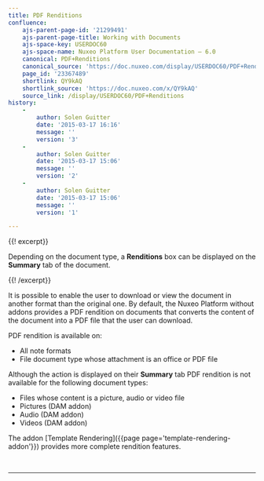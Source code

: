 ```yaml
---
title: PDF Renditions
confluence:
    ajs-parent-page-id: '21299491'
    ajs-parent-page-title: Working with Documents
    ajs-space-key: USERDOC60
    ajs-space-name: Nuxeo Platform User Documentation — 6.0
    canonical: PDF+Renditions
    canonical_source: 'https://doc.nuxeo.com/display/USERDOC60/PDF+Renditions'
    page_id: '23367489'
    shortlink: QY9kAQ
    shortlink_source: 'https://doc.nuxeo.com/x/QY9kAQ'
    source_link: /display/USERDOC60/PDF+Renditions
history:
    - 
        author: Solen Guitter
        date: '2015-03-17 16:16'
        message: ''
        version: '3'
    - 
        author: Solen Guitter
        date: '2015-03-17 15:06'
        message: ''
        version: '2'
    - 
        author: Solen Guitter
        date: '2015-03-17 15:06'
        message: ''
        version: '1'

---
```

{{! excerpt}}

Depending on the document type, a **Renditions** box can be displayed on the **Summary** tab of the document.

{{! /excerpt}}

It is possible to enable the user to download or view the document in another format than the original one. By default, the Nuxeo Platform without addons provides a PDF rendition on documents that converts the content of the document into a PDF file that the user can download.

PDF rendition is available on:

*   All note formats
*   File document type whose attachment is an office or PDF file

Although the action is displayed on their **Summary** tab PDF rendition is not available for the following document types:

*   Files whose content is a picture, audio or video file
*   Pictures (DAM addon)
*   Audio (DAM addon)
*   Videos (DAM addon)

The addon [Template Rendering]({{page page='template-rendering-addon'}}) provides more complete rendition features.

&nbsp;

* * *